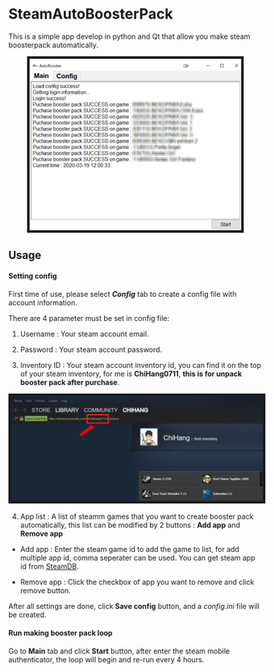 # SteamAutoBoosterPack
This is a simple app develop in python and Qt that allow you make steam boosterpack automatically.

<p align="center">
  <img src="img/demo.jpg" width = "420" height = "340" border="5">
</p>

## Usage

#### Setting config

First time of use, please select ***Config*** tab to create a config file with account information.

There are 4 parameter must be set in config file: 

1. Username : Your steam account email.

2. Password : Your steam account password.

3. Inventory ID : Your steam account inventory id, you can find it on the top of your steam inventory, for me is **ChiHang0711**, **this is for unpack booster pack after purchase**.

<p align="center">
  <img src="img/inventory_id.jpg" width = "500" height = "208" border="5">
</p>

4. App list : A list of steamm games that you want to create booster pack automatically, this list can be modified by 2 buttons : **Add app** and **Remove app**
* Add app : Enter the steam game id to add the game to list, for add multiple app id, comma seperater can be used. You can get steam app id from [SteamDB](https://steamdb.info/apps/).

* Remove app : Click the checkbox of app you want to remove and click remove button.

After all settings are done, click **Save config** button, and a *config.ini* file will be created.


#### Run making booster pack loop

Go to **Main** tab and click **Start** button, after enter the steam mobile authenticator, the loop will begin and re-run every 4 hours.